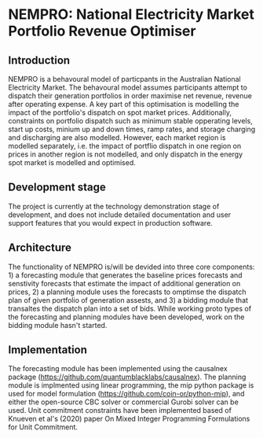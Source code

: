 # NEMPRO: National Electricity Market Portfolio Revenue Optimiser

## Introduction
NEMPRO is a behavoural model of particpants in the Australian National Electricity Market. The behavoural model assumes participants attempt to dispatch their generation portfolios in order maximise net revenue, revenue after operating expense. A key part of this optimisation is modelling the impact of the portfolio's dispatch on spot market prices. Additionally, constraints on portfolio dispatch such as minimum stable opperating levels, start up costs, minium up and down times, ramp rates, and storage charging and discharging are also modelled. However, each market region is modelled separately, i.e. the impact of portflio dispatch in one region on prices in another region is not modelled, and only dispatch in the energy spot market is modelled and optimised.

## Development stage
The project is currently at the technology demonstration stage of development, and does not include detailed documentation and user support features that you would expect in production software.

## Architecture
The functionality of NEMPRO is/will be devided into three core components: 1) a forecasting module that generates the baseline prices forecasts and senstivity forecasts that estimate the impact of additional generation on prices, 2) a planning module uses the forecasts to omptimse the dispatch plan of given portfolio of generation assests, and 3) a bidding module that transaltes the dispatch plan into a set of bids. While working proto types of the forecasting and planning modules have been developed, work on the bidding module hasn't started.

## Implementation
The forecasting module has been implemented using the causalnex package (https://github.com/quantumblacklabs/causalnex). The planning module is implmented using linear programming, the mip python package is used for model formulation (https://github.com/coin-or/python-mip), and either the open-source CBC solver or commercial Gurobi solver can be used. Unit commitment constraints have been implemented based of Knueven et al's (2020) paper On Mixed Integer Programming Formulations for Unit Commitment.

